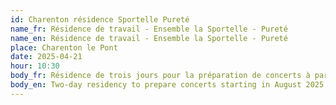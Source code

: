 ```yaml
---
id: Charenton résidence Sportelle Pureté
name_fr: Résidence de travail - Ensemble la Sportelle - Pureté
name_en: Résidence de travail - Ensemble la Sportelle - Pureté
place: Charenton le Pont
date: 2025-04-21
hour: 10:30
body_fr: Résidence de trois jours pour la préparation de concerts à partir de août 2025.
body_en: Two-day residency to prepare concerts starting in August 2025.
---
```

